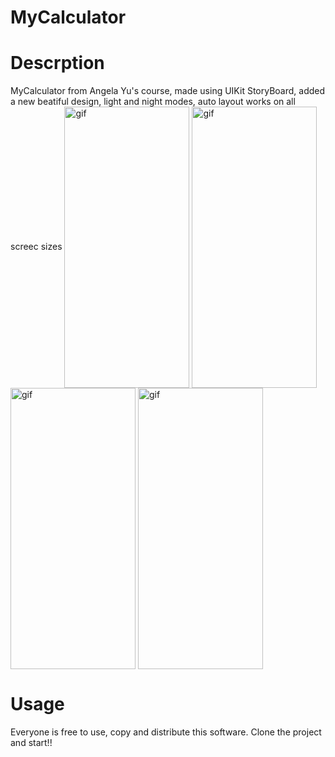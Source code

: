 
# MyCalculator

<h1>Descrption</h1>
MyCalculator from Angela Yu's course, made using UIKit StoryBoard, added a new beatiful design, light and night modes, auto layout works on all screec sizes 
<img align="center" alt="gif" src="https://user-images.githubusercontent.com/22303129/180593047-61346673-dc2a-4e2d-b7db-ea431d786a64.png" width="200" height="450" data-animated-image="" style="max-width: 100%;"> <img align="center" alt="gif" src="https://user-images.githubusercontent.com/22303129/180593066-4b4d1819-a8c3-4b9c-bc81-b8d7c4e696c6.png" width="200" height="450" data-animated-image="" style="max-width: 100%;"> <img align="center" alt="gif" src="https://user-images.githubusercontent.com/22303129/180593066-4b4d1819-a8c3-4b9c-bc81-b8d7c4e696c6.png" width="200" height="450" data-animated-image="" style="max-width: 100%;"> <img align="center" alt="gif" src="https://user-images.githubusercontent.com/22303129/180593176-572abbb1-bffa-4821-93ab-1993f7c217b8.gif" width="200" height="450" data-animated-image="" style="max-width: 100%;"> 

<h1>Usage</h1>
Everyone is free to use, copy and distribute this software. Clone the project and start!!
